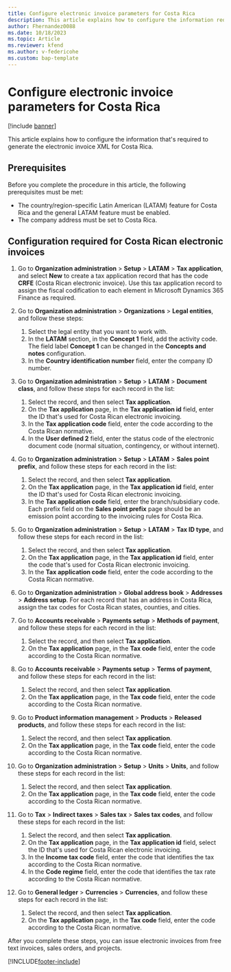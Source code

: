```yaml
---
title: Configure electronic invoice parameters for Costa Rica
description: This article explains how to configure the information required to generate the electronic invoice XML for Costa Rica.
author: Fhernandez0088
ms.date: 10/18/2023
ms.topic: Article
ms.reviewer: kfend
ms.author: v-federicohe
ms.custom: bap-template
---
```


# Configure electronic invoice parameters for Costa Rica

[!include [banner](../../includes/banner.md)]

This article explains how to configure the information that's required to generate the electronic invoice XML for Costa Rica.

## Prerequisites

Before you complete the procedure in this article, the following prerequisites must be met:

- The country/region-specific Latin American (LATAM) feature for Costa Rica and the general LATAM feature must be enabled.
- The company address must be set to Costa Rica.

## Configuration required for Costa Rican electronic invoices

1. Go to **Organization administration** \> **Setup** \> **LATAM** \> **Tax application**, and select **New** to create a tax application record that has the code **CRFE** (Costa Rican electronic invoice). Use this tax application record to assign the fiscal codification to each element in Microsoft Dynamics 365 Finance as required.
2. Go to **Organization administration** \> **Organizations** \> **Legal entities**, and follow these steps:

    1. Select the legal entity that you want to work with.
    2. In the **LATAM** section, in the **Concept 1** field, add the activity code. The field label **Concept 1** can be changed in the **Concepts and notes** configuration.
    3. In the **Country identification number** field, enter the company ID number.

3. Go to **Organization administration** \> **Setup** \> **LATAM** \> **Document class**, and follow these steps for each record in the list:

    1. Select the record, and then select **Tax application**.
    2. On the **Tax application** page, in the **Tax application id** field, enter the ID that's used for Costa Rican electronic invoicing.
    3. In the **Tax application code** field, enter the code according to the Costa Rican normative.
    4. In the **User defined 2** field, enter the status code of the electronic document code (normal situation, contingency, or without internet).

4. Go to **Organization administration** \> **Setup** \> **LATAM** \> **Sales point prefix**, and follow these steps for each record in the list:

    1. Select the record, and then select **Tax application**.
    2. On the **Tax application** page, in the **Tax application id** field, enter the ID that's used for Costa Rican electronic invoicing.
    3. In the **Tax application code** field, enter the branch/subsidiary code. Each prefix field on the **Sales point prefix** page should be an emission point according to the invoicing rules for Costa Rica.

5. Go to **Organization administration** \> **Setup** \> **LATAM** \> **Tax ID type**, and follow these steps for each record in the list:

    1. Select the record, and then select **Tax application**.
    2. On the **Tax application** page, in the **Tax application id** field, enter the code that's used for Costa Rican electronic invoicing.
    3. In the **Tax application code** field, enter the code according to the Costa Rican normative.

6. Go to **Organization administration** \> **Global address book** \> **Addresses** \> **Address setup**. For each record that has an address in Costa Rica, assign the tax codes for Costa Rican states, counties, and cities.
7. Go to **Accounts receivable** \> **Payments setup** \> **Methods of payment**, and follow these steps for each record in the list:

    1. Select the record, and then select **Tax application**.
    2. On the **Tax application** page, in the **Tax code** field, enter the code according to the Costa Rican normative.

8. Go to **Accounts receivable** \> **Payments setup** \> **Terms of payment**, and follow these steps for each record in the list:

    1. Select the record, and then select **Tax application**.
    2. On the **Tax application** page, in the **Tax code** field, enter the code according to the Costa Rican normative.

9. Go to **Product information management** \> **Products** \> **Released products**, and follow these steps for each record in the list:

    1. Select the record, and then select **Tax application**.
    2. On the **Tax application** page, in the **Tax code** field, enter the code according to the Costa Rican normative.

10. Go to **Organization administration** \> **Setup** \> **Units** \> **Units**, and follow these steps for each record in the list:

    1. Select the record, and then select **Tax application**.
    2. On the **Tax application** page, in the **Tax code** field, enter the code according to the Costa Rican normative.

11. Go to **Tax** \> **Indirect taxes** \> **Sales tax** \> **Sales tax codes**, and follow these steps for each record in the list:

    1. Select the record, and then select **Tax application**.
    2. On the **Tax application** page, in the **Tax application id** field, select the ID that's used for Costa Rican electronic invoicing.
    3. In the **Income tax code** field, enter the code that identifies the tax according to the Costa Rican normative.
    4. In the **Code regime** field, enter the code that identifies the tax rate according to the Costa Rican normative.

12. Go to **General ledger** \> **Currencies** \> **Currencies**, and follow these steps for each record in the list:

    1. Select the record, and then select **Tax application**.
    2. On the **Tax application** page, in the **Tax code** field, enter the code according to the Costa Rican normative.

After you complete these steps, you can issue electronic invoices from free text invoices, sales orders, and projects.

[!INCLUDE[footer-include](../../../includes/footer-banner.md)]
